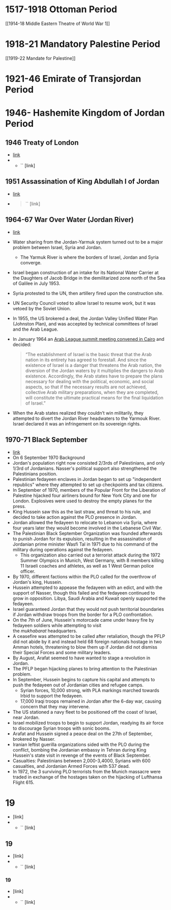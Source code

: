 # 1517-1918 Ottoman Period
[[1914-18 Middle Eastern Theatre of World War 1]]

# 1918-21 Mandatory Palestine Period
[[1919-22 Mandate for Palestine]]
# 1921-46 Emirate of Transjordan Period

# 1946- Hashemite Kingdom of Jordan Period
## 1946 Treaty of London
- [link](https://en.wikipedia.org/wiki/Treaty_of_London_(1946))
- - `` [link]
## 1951 Assassination of King Abdullah I of Jordan
- [link](https://en.wikipedia.org/wiki/Abdullah_I_of_Jordan\#Assassination)
- > `` [link]
    
## 1964-67 War Over Water (Jordan River)
- [link](https://en.wikipedia.org/wiki/War_over_Water_(Jordan_River))
- Water sharing from the Jordan-Yarmuk system turned out to be a major problem between Israel, Syria and Jordan.
    - The Yarmuk River is where the borders of Israel, Jordan and Syria converge.
- Israel began construction of an intake for its National Water Carrier at the Daughters of Jacob Bridge in the demilitarized zone north of the Sea of Galilee in July 1953.
- Syria protested to the UN, then artillery fired upon the construction site.
- UN Security Council voted to allow Israel to resume work, but it was vetoed by the Soviet Union.
- In 1955, the US brokered a deal, the Jordan Valley Unified Water Plan (Johnston Plan), and was accepted by technical committees of Israel and the Arab League.
- In January 1964 an [Arab League summit meeting convened in Cairo](https://en.m.wikipedia.org/wiki/1964_Arab_League_summit_(Cairo)) and decided:
    
    > “The establishment of Israel is the basic threat that the Arab nation in its entirety has agreed to forestall. And since the existence of Israel is a danger that threatens the Arab nation, the diversion of the Jordan waters by it multiplies the dangers to Arab existence. Accordingly, the Arab states have to prepare the plans necessary for dealing with the political, economic, and social aspects, so that if the necessary results are not achieved, collective Arab military preparations, when they are completed, will constitute the ultimate practical means for the final liquidation of Israel.”
    
- When the Arab states realized they couldn’t win militarily, they attempted to divert the Jordan River headwaters to the Yarmouk River. Israel declared it was an infringement on its sovereign rights.
## 1970-71 Black September
- [link](https://en.wikipedia.org/wiki/Black_September)
- On 6 September 1970
Background
- Jordan's population right now consisted 2/3rds of Palestinians, and only 1/3rd of Jordanians. Nasser's political support also strengthened the Palestinians position.
- Palestinian fedayeen enclaves in Jordan began to set up "independent republics" where they attempted to set up checkpoints and tax citizens.
- In September of 1970, members of the Popular Front for the Liberation of Palestine hijacked four airliners bound for New York City and one for London. Explosives were used to destroy the empty planes for the press.
- King Hussein saw this as the last straw, and threat to his rule, and decided to take action against the PLO presence in Jordan.
- Jordan allowed the fedayeen to relocate to Lebanon via Syria, where four years later they would become involved in the Lebanese Civil War.
- The Palestinian Black September Organization was founded afterwards to punish Jordan for its expulsion, resulting in the assassination of Jordanian prime minister Wasfi Tal in 1971 due to his command of the military during operations against the fedayeen.
    - This organization also carried out a terrorist attack during the 1972 Summer Olympics in Munich, West Germany, with 8 members killing 11 Israeli coaches and athletes, as well as 1 West German police officer.
- By 1970, different factions within the PLO called for the overthrow of Jordan's king, Hussein.
- Hussein attempted to appease the fedayeen with an edict, and with the support of Nasser, though this failed and the fedayeen continued to grow in opposition. Libya, Saudi Arabia and Kuwait openly supported the fedayeen.
- Israel guaranteed Jordan that they would not push territorial boundaries if Jordan withdraw troops from the border for a PLO confrontation.
- On the 7th of June, Hussein's motorcade came under heavy fire by fedayeen soldiers while attempting to visit the _mukhabarat_ headquarters.
- A ceasefire was attempted to be called after retaliation, though the PFLP did not abide by it and instead held 68 foreign nationals hostage in two Amman hotels, threatening to blow them up if Jordan did not dismiss their Special Forces and some military leaders.
- By August, Arafat seemed to have wanted to stage a revolution in Jordan.
- The PFLP began hijacking planes to bring attention to the Palestinian problem.
- In September, Hussein begins to capture his capital and attempts to push the fedayeen out of Jordanian cities and refugee camps.
    - Syrian forces, 10,000 strong, with PLA markings marched towards Irbid to support the fedayeen.
    - 17,000 Iraqi troops remained in Jordan after the 6-day war, causing concern that they may intervene.
- The US stationed a navy fleet to be positioned off the coast of Israel, near Jordan.
- Israel mobilized troops to begin to support Jordan, readying its air force to discourage Syrian troops with sonic booms.
- Arafat and Hussein signed a peace deal on the 27th of September, brokered by Nasser.
- Iranian leftist guerilla organizations sided with the PLO during the conflict, bombing the Jordanian embassy in Tehran during King Hussein's state visit in revenge of the events of Black September.
- Casualties: Palestinians between 2,000-3,4000, Syrians with 600 casualties, and Jordanian Armed Forces with 537 dead.
- In 1972, the 3 surviving PLO terrorists from the Munich massacre were traded in exchange of the hostages taken on the hijacking of Lufthansa Flight 615.
# 19
- [link]
- - `` [link]
## 19
- [link]
- - `` [link]
### 19
- [link]
- - `` [link]